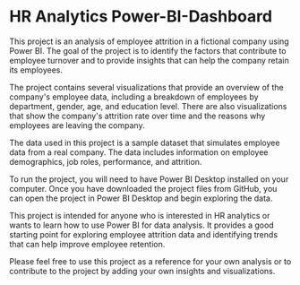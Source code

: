 # HR Analytics Power-BI-Dashboard


This project is an analysis of employee attrition in a fictional company using Power BI. The goal of the project is to identify the factors that contribute to employee turnover and to provide insights that can help the company retain its employees.

The project contains several visualizations that provide an overview of the company's employee data, including a breakdown of employees by department, gender, age, and education level. There are also visualizations that show the company's attrition rate over time and the reasons why employees are leaving the company.

The data used in this project is a sample dataset that simulates employee data from a real company. The data includes information on employee demographics, job roles, performance, and attrition.

To run the project, you will need to have Power BI Desktop installed on your computer. Once you have downloaded the project files from GitHub, you can open the project in Power BI Desktop and begin exploring the data.

This project is intended for anyone who is interested in HR analytics or wants to learn how to use Power BI for data analysis. It provides a good starting point for exploring employee attrition data and identifying trends that can help improve employee retention.

Please feel free to use this project as a reference for your own analysis or to contribute to the project by adding your own insights and visualizations.
